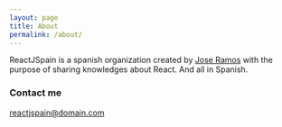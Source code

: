 ```yaml
---
layout: page
title: About
permalink: /about/
---
```


ReactJSpain is a spanish organization created by [Jose Ramos](https://github.com/jlramosr) with the purpose of sharing knowledges about React. And all in Spanish.

### Contact me

[reactjspain@domain.com](mailto:reactjspain@domain.com)